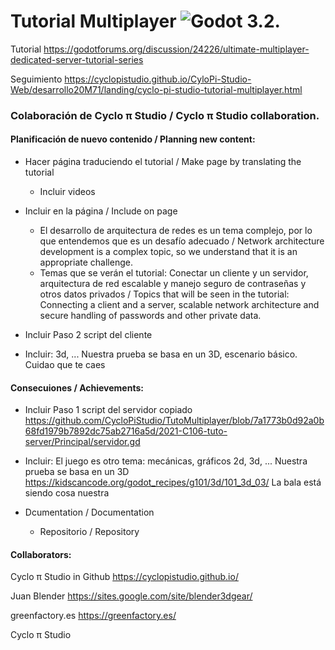 ﻿# Tutorial Multiplayer ![Godot 3.2](https://img.shields.io/badge/godot-v3.2-%23478cbf).

Tutorial
https://godotforums.org/discussion/24226/ultimate-multiplayer-dedicated-server-tutorial-series

Seguimiento
https://cyclopistudio.github.io/CyloPi-Studio-Web/desarrollo20M71/landing/cyclo-pi-studio-tutorial-multiplayer.html

### Colaboración de Cyclo π Studio / Cyclo π Studio collaboration.
#### Planificación de nuevo contenido / Planning new content:
- Hacer página traduciendo el tutorial / Make page by translating the tutorial
  - Incluir videos
- Incluir en la página  / Include on page
  - El desarrollo de arquitectura de redes es un tema complejo, por lo que entendemos que es un desafío adecuado / Network architecture development is a complex topic, so we understand that it is an appropriate challenge.
  - Temas que se verán el tutorial: Conectar un cliente y un servidor, arquitectura de red escalable y manejo seguro de contraseñas y otros datos privados / Topics that will be seen in the tutorial: Connecting a client and a server, scalable network architecture and secure handling of passwords and other private data.
  
- Incluir Paso 2 script del cliente 

 - Incluir: 3d, ... Nuestra prueba se basa en un 3D, escenario básico. Cuidao que te caes

  
  
  
#### Consecuiones / Achievements:

  - Incluir Paso 1 script del servidor copiado https://github.com/CycloPiStudio/TutoMultiplayer/blob/7a1773b0d92a0b68fd1979b7892dc75ab2716a5d/2021-C106-tuto-server/Principal/servidor.gd

  - Incluir: El juego es otro tema: mecánicas, gráficos 2d, 3d, ... Nuestra prueba se basa en un 3D https://kidscancode.org/godot_recipes/g101/3d/101_3d_03/   La bala está siendo cosa nuestra
  
- Dcumentation / Documentation
  - Repositorio / Repository
  
 
#### Collaborators:

Cyclo π Studio in Github https://cyclopistudio.github.io/

Juan Blender https://sites.google.com/site/blender3dgear/

greenfactory.es https://greenfactory.es/

Cyclo π Studio
